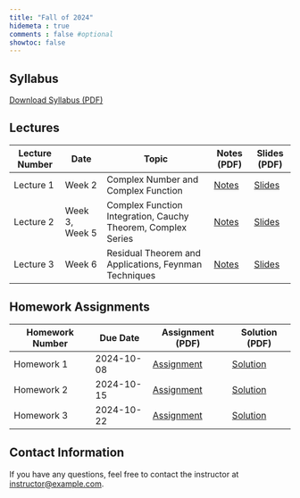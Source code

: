 ```yaml
---
title: "Fall of 2024"
hidemeta : true
comments : false #optional
showtoc: false
---
```



## Syllabus
<!-- [Download Syllabus (PDF)](teaching/fall-2024/syllabus_2024.pdf) -->
[Download Syllabus (PDF)](syllabus_2024.pdf)

## Lectures

| Lecture Number | Date       | Topic                         | Notes (PDF)                     | Slides (PDF)                    |
|----------------|------------|-------------------------------|---------------------------------|---------------------------------|
| Lecture 1      | Week 2| Complex Number and Complex Function | [Notes](lecture01.pdf) | [Slides](/path/to/lecture1-slides.pdf) |
| Lecture 2      | Week 3, Week 5| Complex Function Integration, Cauchy Theorem, Complex Series    | [Notes](lecture02.pdf) | [Slides](/path/to/lecture2-slides.pdf) |
| Lecture 3      | Week 6  |   Residual Theorem and Applications, Feynman Techniques| [Notes](lecture03.pdf) | [Slides](/path/to/lecture3-slides.pdf) |
<!-- Add more lectures as needed -->

## Homework Assignments

| Homework Number | Due Date   | Assignment (PDF)             | Solution (PDF)                  |
|-----------------|------------|------------------------------|---------------------------------|
| Homework 1      | 2024-10-08 | [Assignment](hw1.pdf) | [Solution](/path/to/homework1-solution.pdf) |
| Homework 2      | 2024-10-15 | [Assignment](hw2.pdf) | [Solution](/path/to/homework2-solution.pdf) |
| Homework 3      | 2024-10-22 | [Assignment](hw3.pdf) | [Solution](/path/to/homework3-solution.pdf) |
<!-- Add more homework assignments as needed -->

## Contact Information
If you have any questions, feel free to contact the instructor at [instructor@example.com](mailto:instructor@example.com).
